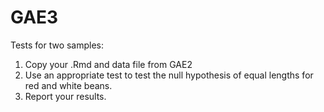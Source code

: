 # GAE3
Tests for two samples:
  
  1. Copy your .Rmd and data file from GAE2
  2. Use an appropriate test to test the null hypothesis of equal lengths for red and white beans.
  3. Report your results.
